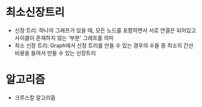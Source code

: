 # 최소신장트리
- 신장 트리: 하나의 그래프가 있을 때, 모든 노드를 포함하면서 서로 연결은 되어있고 사이클이 존재하지 않는 '부분' 그래프를 의미
- 최소 신장 트리: Graph에서 신장 트리를 만들 수 있는 경우의 수들 중 최소의 간선 비용을 들여서 만들 수 있는 신장트리

# 알고리즘
- 크루스칼 알고리즘
